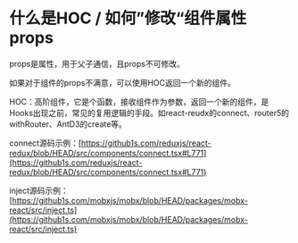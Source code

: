 # 什么是HOC / 如何”修改“组件属性props

props是属性，用于父子通信，且props不可修改。

如果对于组件的props不满意，可以使用HOC返回一个新的组件。

HOC：高阶组件，它是个函数，接收组件作为参数，返回一个新的组件，是Hooks出现之前，常见的复用逻辑的手段。如react-reudx的connect、router5的withRouter、AntD3的create等。

connect源码示例：[https://github1s.com/reduxjs/react-redux/blob/HEAD/src/components/connect.tsx#L771](https://github1s.com/reduxjs/react-redux/blob/HEAD/src/components/connect.tsx#L771)

inject源码示例：[https://github1s.com/mobxjs/mobx/blob/HEAD/packages/mobx-react/src/inject.ts](https://github1s.com/mobxjs/mobx/blob/HEAD/packages/mobx-react/src/inject.ts)
